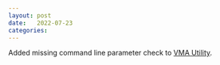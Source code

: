 ```yaml
---
layout: post
date:   2022-07-23
categories:
---
```

Added missing command line parameter check to <a href="zvm/vma/">VMA Utility</a>.
